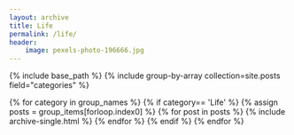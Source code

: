 ```yaml
---
layout: archive
title: Life
permalink: /life/
header:
    image: pexels-photo-196666.jpg
---
```

{% include base_path %}
{% include group-by-array collection=site.posts field="categories" %}

{% for category in group_names %}
    {% if category== 'Life' %}
      {% assign posts = group_items[forloop.index0] %}
      {% for post in posts %}
        {% include archive-single.html %}
      {% endfor %}
    {% endif %}
{% endfor %}
